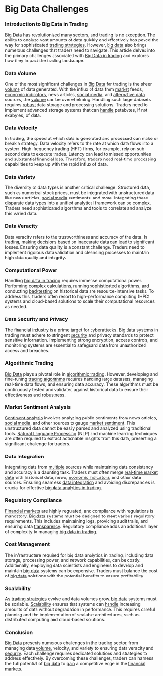 # Big Data Challenges

### Introduction to Big Data in Trading

[Big Data](../b/big_data_in_trading.md) has revolutionized many sectors, and trading is no exception. The ability to analyze vast amounts of data quickly and effectively has paved the way for sophisticated [trading strategies](../t/trading_strategies.md). However, [big data](../b/big_data_in_trading.md) also brings numerous challenges that traders need to navigate. This article delves into the primary challenges associated with [Big Data in trading](../b/big_data_in_trading.md) and explores how they impact the trading landscape.

### Data Volume

One of the most significant challenges in [Big Data](../b/big_data_in_trading.md) for trading is the sheer [volume](../v/volume.md) of data generated. With the influx of data from [market](../m/market.md) feeds, [economic indicators](../e/economic_indicators.md), news articles, [social media](../s/social_media.md), and [alternative data](../a/alternative_data.md) sources, the [volume](../v/volume.md) can be overwhelming. Handling such large datasets requires [robust](../r/robust.md) data storage and processing solutions. Traders need to implement advanced storage systems that can [handle](../h/handle.md) petabytes, if not exabytes, of data.

### Data Velocity

In trading, the speed at which data is generated and processed can make or break a strategy. Data velocity refers to the rate at which data flows into a system. High-frequency trading (HFT) firms, for example, rely on sub-second data to execute trades. Latency can lead to missed opportunities and substantial financial loss. Therefore, traders need real-time processing capabilities to keep up with the rapid influx of data.

### Data Variety

The diversity of data types is another critical challenge. Structured data, such as numerical stock prices, must be integrated with unstructured data like news articles, [social media](../s/social_media.md) sentiments, and more. Integrating these disparate data types into a unified analytical framework can be complex. Traders need sophisticated algorithms and tools to correlate and analyze this varied data.

### Data Veracity

Data veracity refers to the trustworthiness and accuracy of the data. In trading, making decisions based on inaccurate data can lead to significant losses. Ensuring data quality is a constant challenge. Traders need to implement rigorous data validation and cleansing processes to maintain high data quality and integrity.

### Computational Power

Handling [big data in trading](../b/big_data_in_trading.md) requires immense computational power. Performing complex calculations, running sophisticated algorithms, and conducting [backtesting](../b/backtesting.md) on historical data are resource-intensive tasks. To address this, traders often resort to high-performance computing (HPC) systems and cloud-based solutions to scale their computational resources as needed.

### Data Security and Privacy

The financial [industry](../i/industry.md) is a prime target for cyberattacks. [Big data](../b/big_data_in_trading.md) systems in trading must adhere to stringent [security](../s/security.md) and privacy standards to protect sensitive information. Implementing strong encryption, access controls, and monitoring systems are essential to safeguard data from unauthorized access and breaches.

### Algorithmic Trading

[Big Data](../b/big_data_in_trading.md) plays a pivotal role in [algorithmic trading](../a/algorithmic_trading.md). However, developing and fine-tuning [trading algorithms](../t/trading_algorithms.md) requires handling large datasets, managing real-time data flows, and ensuring data accuracy. These algorithms must be continuously tested and validated against historical data to ensure their effectiveness and robustness.

### Market Sentiment Analysis

[Sentiment analysis](../s/sentiment_analysis.md) involves analyzing public sentiments from news articles, [social media](../s/social_media.md), and other sources to gauge [market sentiment](../m/market_sentiment.md). This unstructured data cannot be easily parsed and analyzed using traditional tools. [Natural Language Processing](../n/natural_language_processing_(nlp)_in_trading.md) (NLP) and machine learning techniques are often required to extract actionable insights from this data, presenting a significant challenge for traders.

### Data Integration

Integrating data from [multiple](../m/multiple.md) sources while maintaining data consistency and accuracy is a daunting task. Traders must often merge [real-time market data](../r/real-time_market_data.md) with historical data, news, [economic indicators](../e/economic_indicators.md), and other data sources. Ensuring seamless [data integration](../d/data_integration.md) and avoiding discrepancies is crucial for effective [big data analytics in trading](../b/big_data_analytics_in_trading.md).

### Regulatory Compliance

[Financial markets](../f/financial_market.md) are highly regulated, and compliance with regulations is mandatory. [Big data](../b/big_data_in_trading.md) systems must be designed to meet various regulatory requirements. This includes maintaining logs, providing audit trails, and ensuring data [transparency](../t/transparency.md). Regulatory compliance adds an additional layer of complexity to managing [big data in trading](../b/big_data_in_trading.md).

### Cost Management

The [infrastructure](../i/infrastructure.md) required for [big data analytics in trading](../b/big_data_analytics_in_trading.md), including data storage, processing power, and network capabilities, can be costly. Additionally, employing data scientists and engineers to develop and maintain [big data](../b/big_data_in_trading.md) systems can be expensive. Traders must balance the cost of [big data](../b/big_data_in_trading.md) solutions with the potential benefits to ensure profitability.

### Scalability

As [trading strategies](../t/trading_strategies.md) evolve and data volumes grow, [big data](../b/big_data_in_trading.md) systems must be scalable. [Scalability](../s/scalability.md) ensures that systems can [handle](../h/handle.md) increasing amounts of data without degradation in performance. This requires careful planning and the implementation of scalable architectures, such as distributed computing and cloud-based solutions.

### Conclusion

[Big Data](../b/big_data_in_trading.md) presents numerous challenges in the trading sector, from managing data [volume](../v/volume.md), velocity, and variety to ensuring data veracity and [security](../s/security.md). Each challenge requires dedicated solutions and strategies to address effectively. By overcoming these challenges, traders can harness the full potential of [big data](../b/big_data_in_trading.md) to [gain](../g/gain.md) a competitive edge in the [financial markets](../f/financial_market.md).